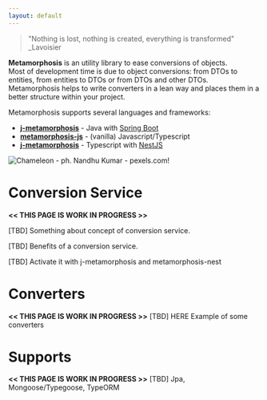 ```yaml
---
layout: default
---
```


> "Nothing is lost, nothing is created, everything is transformed"
> _Lavoisier

**Metamorphosis** is an utility library to ease conversions of objects.  
Most of development time is due to object conversions: from DTOs to entities, from entities to DTOs or from DTOs and other DTOs.  
Metamorphosis helps to write converters in a lean way and places them in a better structure within your project.

Metamorphosis supports several languages and frameworks:
* **[j-metamorphosis](https://github.com/fabioformosa/j-metamorphosis)** - Java with [Spring Boot](https://spring.io/projects/spring-boot)
* **[metamorphosis-js](https://github.com/fabioformosa/metamorphosis-js)** - (vanilla) Javascript/Typescript
* **[j-metamorphosis](https://github.com/fabioformosa/metamorphosis-nestjs)** - Typescript with [NestJS](https://nestjs.com/)

![Chameleon - ph. Nandhu Kumar - pexels.com!](https://images.pexels.com/photos/312826/pexels-photo-312826.jpeg?auto=compress&cs=tinysrgb&h=325&w=470 "Chameleon - ph. Nandhu Kumar - pexels.com")

# Conversion Service

**<< THIS PAGE IS WORK IN PROGRESS >>**

[TBD] Something about concept of conversion service.

[TBD] Benefits of a conversion service.

[TBD] Activate it with j-metamorphosis and metamorphosis-nest

# Converters

**<< THIS PAGE IS WORK IN PROGRESS >>**
[TBD] HERE Example of some converters

# Supports

**<< THIS PAGE IS WORK IN PROGRESS >>**
[TBD] Jpa, Mongoose/Typegoose, TypeORM

 
